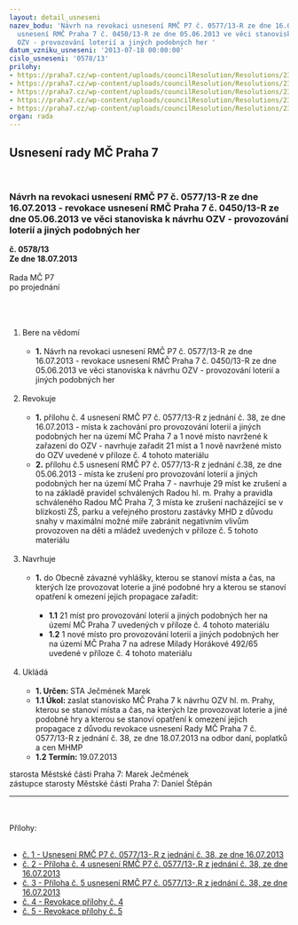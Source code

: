 ```yaml
---
layout: detail_usneseni
nazev_bodu: 'Návrh na revokaci usnesení RMČ P7 č. 0577/13-R ze dne 16.07.2013 - revokace
  usnesení RMČ Praha 7 č. 0450/13-R ze dne 05.06.2013 ve věci stanoviska k návrhu
  OZV - provozování loterií a jiných podobných her '
datum_vzniku_usneseni: '2013-07-18 00:00:00'
cislo_usneseni: '0578/13'
prilohy:
- https://praha7.cz/wp-content/uploads/councilResolution/Resolutions/23803/39-13-usnesen%c3%ad_rm%c4%8d_%c4%8d._0577_13-r_z_%c4%8d._38_ze_dne_16.07.2013.doc
- https://praha7.cz/wp-content/uploads/councilResolution/Resolutions/23803/39-13-p%c5%99%c3%adloha_%c4%8d.4_revokace_loterie_za%c5%99adit.xls
- https://praha7.cz/wp-content/uploads/councilResolution/Resolutions/23803/39-13-p%c5%99%c3%adloha_%c4%8d.5_revokace__loterie_vy%c5%99adit.xls
- https://praha7.cz/wp-content/uploads/councilResolution/Resolutions/23803/p%c5%99%c3%adloha_%c4%8d.4_a.xls
- https://praha7.cz/wp-content/uploads/councilResolution/Resolutions/23803/39-13-p%c5%99%c3%adloha_%c4%8d.5_revokace_ii.___loterie_vy%c5%99adit.xls
organ: rada
---
```

<div id="ucUsn_pList" class="usn">
	<span><h2>Usnesení rady MČ Praha 7 </h2>
<br></span><div class="standBody">
<span><h3>Návrh na revokaci usnesení RMČ P7 č. 0577/13-R ze dne 16.07.2013 - revokace usnesení RMČ Praha 7 č. 0450/13-R ze dne 05.06.2013 ve věci stanoviska k návrhu OZV - provozování loterií a jiných podobných her </h3></span><div class="center">
		<strong>č. 0578/13</strong><br>
	</div>
<div class="center">
		<strong>Ze dne 18.07.2013</strong><br><br>
	</div>Rada MČ P7<br>po projednání<br><br><br><ol>
<br><li>Bere na vědomí<br><ul>
<br><li>
<strong>1.</strong> Návrh na revokaci usnesení RMČ P7 č. 0577/13-R ze dne 16.07.2013 - revokace usnesení RMČ Praha 7 č. 0450/13-R ze dne 05.06.2013 ve věci stanoviska k návrhu OZV - provozování loterií a jiných podobných her </li>
</ul>
<br>
</li>
<li>Revokuje<br><ul>
<br><li>
<strong>1.</strong> přílohu č. 4 usnesení RMČ P7 č. 0577/13-R z jednání č. 38, ze dne 16.07.2013 - místa k zachování pro provozování loterií a jiných podobných her na území MČ Praha 7 a 1 nové místo navržené k zařazení do OZV - navrhuje zařadit 21 míst a 1 nově navržené místo do OZV uvedené v příloze č. 4 tohoto materiálu<br>
</li>
<li>
<strong>2.</strong> přílohu č.5 usnesení RMČ P7 č. 0577/13-R z jednání č.38, ze dne 05.06.2013 - místa ke zrušení pro provozování loterií a jiných podobných her na území MČ Praha 7 - navrhuje 29 míst ke zrušení a to na základě pravidel schválených Radou hl. m. Prahy a pravidla schváleného Radou MČ Praha 7, 3 místa ke zrušení nacházející se v blízkosti ZŠ, parku a veřejného prostoru zastávky MHD z důvodu snahy v maximální možné míře zabránit negativním vlivům provozoven na děti a mládež uvedených v příloze č. 5 tohoto materiálu </li>
</ul>
<br>
</li>
<li>Navrhuje<br><ul>
<br><li>
<strong>1.</strong> do Obecně závazné vyhlášky, kterou se stanoví místa a čas, na kterých lze provozovat loterie a jiné podobné hry a kterou se stanoví opatření k omezení jejich propagace zařadit:<br><ul>
<br><li>
<strong>1.1</strong> 21 míst pro provozování loterií a jiných podobných her na území MČ Praha 7 uvedených v příloze č. 4 tohoto materiálu<br>
</li>
<li>
<strong>1.2</strong> 1 nové místo pro provozování loterií a jiných podobných her na území MČ Praha 7 na adrese Milady Horákové 492/65 uvedené v příloze č. 4 tohoto materiálu </li>
</ul>
</li>
</ul>
<br>
</li>
<li>Ukládá<br><ul>
<br><li>
<strong>1. Určen: </strong>STA Ječmének Marek<br>
</li>
<li>
<strong>1.1 Úkol: </strong>zaslat stanovisko MČ Praha 7 k návrhu OZV hl. m. Prahy, kterou se stanoví místa a čas, na kterých lze provozovat loterie a jiné podobné hry a kterou se stanoví opatření k omezení jejich propagace z důvodu revokace usnesení Rady MČ Praha 7 č. 0577/13-R z jednání č. 38, ze dne 18.07.2013 na odbor daní, poplatků a cen MHMP<br>
</li>
<li>
<strong>1.2 Termín: </strong>19.07.2013</li>
</ul>
</li>
</ol>starosta Městské části Praha 7: Marek Ječmének<br>zástupce starosty Městské části Praha 7: Daniel Štěpán <br><hr>
<br><br>Přílohy: <br><ul>
<br><li>
<a href="/zdroj.aspx?typ=4&amp;id=51453&amp;sh=-555581835" target="_blank" title="Odkaz na soubor - 36 kB - nové okno">č. 1 - Usnesení RMČ P7 č. 0577/13-.R z jednání č. 38, ze dne 16.07.2013</a> <br>
</li>
<li>
<a href="/zdroj.aspx?typ=4&amp;id=51454&amp;sh=-555416875" target="_blank" title="Odkaz na soubor - 19,5 kB - nové okno">č. 2 - Příloha č. 4 usnesení RMČ P7 č. 0577/13-.R z jednání č. 38, ze dne 16.07.2013</a> <br>
</li>
<li>
<a href="/zdroj.aspx?typ=4&amp;id=51455&amp;sh=-555314891" target="_blank" title="Odkaz na soubor - 21 kB - nové okno">č. 3 - Příloha č. 5 usnesení RMČ P7 č. 0577/13-.R z jednání č. 38, ze dne 16.07.2013</a> <br>
</li>
<li>
<a href="/zdroj.aspx?typ=4&amp;Id=51458&amp;sh=-554725035" target="_blank" title="Odkaz na soubor - 24 kB - nové okno">č. 4 - Revokace přílohy č. 4</a> <br>
</li>
<li>
<a href="/zdroj.aspx?typ=4&amp;id=51457&amp;sh=-555381003" target="_blank" title="Odkaz na soubor - 21 kB - nové okno">č. 5 - Revokace přílohy č. 5</a> </li>
</ul>
</div>
</div>